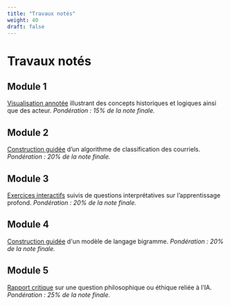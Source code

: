 ```yaml
---
title: "Travaux notés"
weight: 40
draft: false
---
```


# Travaux notés

## Module 1

[Visualisation annotée](/docs/module1/travail-noté-1) illustrant des concepts
historiques et logiques ainsi que des acteur. *Pondération : 15% de la note
finale.*

## Module 2

[Construction guidée](/docs/module2/travail-noté-2) d’un algorithme de classification des courriels. *Pondération : 20% de la note finale.*

## Module 3

[Exercices interactifs](/docs/module3/travail-noté-3) suivis de questions interprétatives sur l’apprentissage
profond. *Pondération : 20% de la note finale.*

## Module 4

[Construction guidée](/docs/module4/travail-noté-4) d'un modèle de langage bigramme. *Pondération : 20% de la
note finale.*

## Module 5

[Rapport critique](/docs/module5/travail-noté-5) sur une question philosophique ou éthique reliée à l’IA.
*Pondération : 25% de la note finale.*


